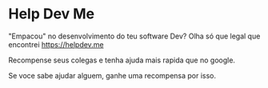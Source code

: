 # Help Dev Me

"Empacou" no desenvolvimento do teu software Dev? Olha só que legal que encontrei https://helpdev.me

Recompense seus colegas e tenha ajuda mais rapida que no google.

Se voce sabe ajudar alguem, ganhe uma recompensa por isso.
